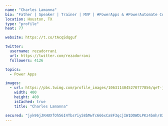 ```yaml
---
name: "Charles Lamanna"
bio: "Father | Speaker | Trainer | MVP | #PowerApps & #PowerAutomate Community Super User | YouTuber Right-pointing triangle http://youtube.com/c/rezadorrani | Learn - Share - Clockwise rightwards and leftwards open circle arrows"
location: Houston, TX
type: "profile"
heat: 77

website: https://t.co/tAcqSdqguf

twitter:
  username: rezadorrani
  url: https://twitter.com/rezadorrani
  followers: 4126

topics:
  - Power Apps

images:
  - url: https://pbs.twimg.com/profile_images/1063114045270777856/qeT-jpWr_400x400.jpg
    width: 400
    height: 400
    isCached: true
    title: "Charles Lamanna"

secured: "jyk96jJKHUXfOh56I4TbsYiy58bMwTc666xCa8F3qcjIW1DOWDLPKz4bmh/83Rk6evWq6RKuVH96x0GIyDZN1d+6//0Nif2Yt4HebywOAmDJ3XG4RQpvRAimG1NMqE3SN98D6qjW06oGgPyUnfNb8U02au36WdwTpSy/jPDlLyDioxtmNJYFvTNeMSV0E7FalShGtIdNZPWbHrYOLyfDZaL2uPM4Fm9fgim3X8FLw4r0F1CneRSL80O0Fi47fv12/nvRfXY1Bf17BZvN3A9HRe6MUv5Zm24x9ptXz2RgXuS3OAFt4o0gVO5/X8BzSHlAgMGWgUMnvUaSsBgphbwpbGGQTibtdtey3jFHCV3QJzmZyZ4Sci7iSNkgDD1GwCbS4gPJ61zJtk1DvmBR6Gsl/lR3kmU6E4EkGCyqqVuFA6Q=;W3cmAZcI0ZCk8t1MICPLiw=="
---
```


